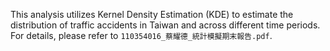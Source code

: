 This analysis utilizes Kernel Density Estimation (KDE) to estimate the distribution of traffic accidents in Taiwan and across different time periods. For details, please refer to `110354016_蔡耀德_統計模擬期末報告.pdf`.
